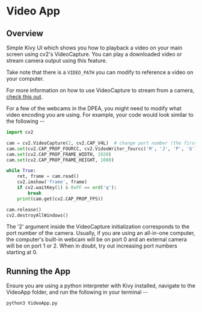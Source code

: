# Video App

## Overview

Simple Kivy UI which shows you how to playback a video on your main
screen using cv2's VideoCapture. You can play a downloaded video or stream
camera output using this feature.

Take note that there is a `VIDEO_PATH` you can modify to reference a video on your
computer. 

For more information on how to use VideoCapture to stream from a camera, 
[check this out](https://appdividend.com/2022/03/19/python-cv2-videocapture/).

For a few of the webcams in the DPEA, you might need to modify what video encoding you
are using. For example, your code would look similar to the following --
```python
import cv2

cam = cv2.VideoCapture(2, cv2.CAP_V4L)  # change port number (the first argument) if needed
cam.set(cv2.CAP_PROP_FOURCC, cv2.VideoWriter_fourcc('M', 'J', 'P', 'G'))
cam.set(cv2.CAP_PROP_FRAME_WIDTH, 1920)
cam.set(cv2.CAP_PROP_FRAME_HEIGHT, 1080)

while True:
    ret, frame = cam.read()
    cv2.imshow('frame', frame)
    if cv2.waitKey(1) & 0xFF == ord('q'):
        break
    print(cam.get(cv2.CAP_PROP_FPS))

cam.release()
cv2.destroyAllWindows()
```

The '2' argument inside the VideoCapture initialization corresponds to the port number of the camera. Usually,
if you are using an all-in-one computer, the computer's built-in webcam will be on port 0 and an external camera will
be on port 1 or 2. When in doubt, try out increasing port numbers starting at 0.

## Running the App
Ensure you are using a python interpreter with Kivy installed, navigate to the VideoApp folder, and run the following
in your terminal --
```
python3 VideoApp.py
```